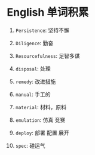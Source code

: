 # English 单词积累

1. `Persistence`: 坚持不懈

2. `Diligence`: 勤奋

3.  `Resourcefulness`: 足智多谋

4. `disposal`: 处理

5. `remedy`: 改进措施

6. `manual`: 手工的

7. `material`: 材料，原料 

8. `emulation`: 仿真 竞赛

9. `deploy`: 部署 配置 展开

10. `spec`: 碰运气  



